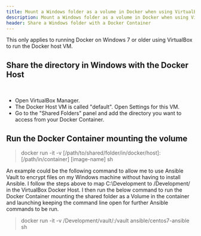 ```yaml
---
title: Mount a Windows folder as a volume in Docker when using VirtualBox
description: Mount a Windows folder as a volume in Docker when using VirtualBox
header: Share a Windows folder with a Docker Container
---
```


This only applies to running Docker on Windows 7 or older using VirtualBox to run the Docker host VM.

## Share the directory in Windows with the Docker Host
<br/>

* Open VirtualBox Manager.
* The Docker Host VM is called "default". Open Settings for this VM.
* Go to the "Shared Folders" panel and add the directory you want to access from your Docker Container.

## Run the Docker Container mounting the volume

> docker run -it -v [/path/to/shared/folder/in/docker/host]:[/path/in/container] [image-name] sh

An example could be the following command to allow me to use Ansible Vault to encrypt files on my Windows machine without having to install Ansible. I follow the steps above to map C:\\Development to /Development/ in the VirtualBox Docker Host. I then run the below command to run the Docker Container mounting the shared folder as a Volume in the container and launching keeping the command line open for further Ansible commands to be run.

> docker run -it -v /Development/vault/:/vault ansible/centos7-ansible sh

&nbsp;
